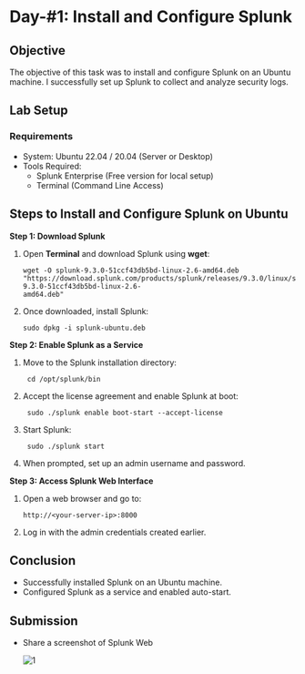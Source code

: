 # Day-#1: Install and Configure Splunk
## Objective
The objective of this task was to install and configure Splunk on an Ubuntu machine. I successfully set up Splunk to collect and analyze security logs.

## Lab Setup
### Requirements
- System: Ubuntu 22.04 / 20.04 (Server or Desktop)
- Tools Required:
   - Splunk Enterprise (Free version for local setup)
   - Terminal (Command Line Access)

## Steps to Install and Configure Splunk on Ubuntu

**Step 1: Download Splunk**
 1. Open **Terminal** and download Splunk using **wget**:

        wget -O splunk-9.3.0-51ccf43db5bd-linux-2.6-amd64.deb "https://download.splunk.com/products/splunk/releases/9.3.0/linux/splunk-9.3.0-51ccf43db5bd-linux-2.6- 
        amd64.deb" 
 
 2. Once downloaded, install Splunk:

        sudo dpkg -i splunk-ubuntu.deb

**Step 2: Enable Splunk as a Service**

1. Move to the Splunk installation directory:

        cd /opt/splunk/bin

2. Accept the license agreement and enable Splunk at boot:

        sudo ./splunk enable boot-start --accept-license

3. Start Splunk:

        sudo ./splunk start

4. When prompted, set up an admin username and password.

**Step 3: Access Splunk Web Interface**

1. Open a web browser and go to:

       http://<your-server-ip>:8000

2. Log in with the admin credentials created earlier.

## Conclusion
- Successfully installed Splunk on an Ubuntu machine.
- Configured Splunk as a service and enabled auto-start.

## Submission
- Share a screenshot of Splunk Web

  ![1](https://github.com/user-attachments/assets/a46dd309-129f-4722-89dc-0d7de68e24b2)
